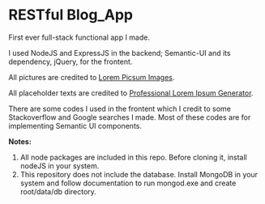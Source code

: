 <h1>RESTful Blog_App</h1>

<p>First ever full-stack functional app I made.</p>
<p>I used NodeJS and ExpressJS in the backend; Semantic-UI and its dependency, jQuery, for the frontent.</p>
<p>All pictures are credited to <a href="https://picsum.photos">Lorem Picsum Images</a>.</p>
<p>All placeholder texts are credited to <a href="http://generator.lorem-ipsum.info/">Professional Lorem Ipsum Generator</a>.</p>

<p>There are some codes I used in the frontent which I credit to some Stackoverflow and Google searches I made. Most of these codes are for implementing Semantic UI components.</p>

<p><strong>Notes:</strong></p>
<ol>
	<li>All node packages are included in this repo. Before cloning it, install nodeJS in your system.</li>
	<li>This repository does not include the database. Install MongoDB in your system and follow documentation to run mongod.exe and create root/data/db directory.</li>
</ol>
